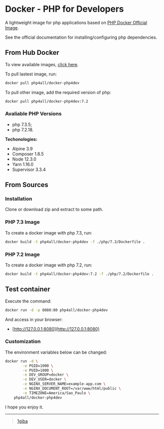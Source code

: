 # Docker - PHP for Developers

A lightweight image for php applications based on [PHP Docker Official Image](https://hub.docker.com/_/php).

See the official documentation for installing/configuring php dependencies.

## From Hub Docker

To view available images, [click here](https://hub.docker.com/r/php4all/docker-php4dev).

To pull lastest image, run:

```sh
docker pull php4all/docker-php4dev
```

To pull other image, add the required version of php:

```sh
docker pull php4all/docker-php4dev:7.2
```

### Avaliable PHP Versions

* php 7.3.5;
* php 7.2.18.

**Techonologies:**

* Alpine 3.9
* Composer 1.8.5
* Node 12.3.0
* Yarn 1.16.0
* Supervisor 3.3.4

## From Sources

### Installation

Clone or download zip and extract to some path.

### PHP 7.3 Image

To create a docker image with php 7.3, run:

```sh
docker build -t php4all/docker-php4dev -f ./php/7.3/Dockerfile .
```

### PHP 7.2 Image

To create a docker image with php 7.2, run:

```sh
docker build -t php4all/docker-php4dev:7.2 -f ./php/7.2/Dockerfile .
```

## Test container

Execute the command:

```sh
docker run -d -p 8080:80 php4all/docker-php4dev
```

And access in your browser:

* [http://127.0.0.1:8080](http://127.0.0.1:8080)

### Customization

The environment variables below can be changed:

```sh
docker run -d \
        -e PGID=1000 \
        -e PUID=1000 \
        -e DEV_GROUP=docker \
        -e DEV_USER=docker \
        -e NGINX_SERVER_NAME=example-app.com \
        -e NGINX_DOCUMENT_ROOT=/var/www/html/public \
        -e TIMEZONE=America/Sao_Paulo \
    php4all/docker-php4dev
```

I hope you enjoy it.

---

> [1giba](https://github.com/1giba)